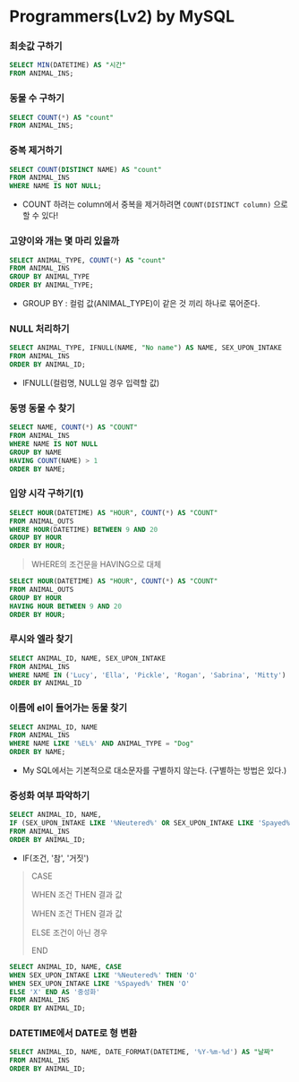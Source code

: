 # Programmers(Lv2) by MySQL

### 최솟값 구하기

```sql
SELECT MIN(DATETIME) AS "시간"
FROM ANIMAL_INS;
```



### 동물 수 구하기

```sql
SELECT COUNT(*) AS "count"
FROM ANIMAL_INS;
```



### 중복 제거하기

```sql
SELECT COUNT(DISTINCT NAME) AS "count"
FROM ANIMAL_INS
WHERE NAME IS NOT NULL;
```

* COUNT 하려는 column에서 중복을 제거하려면 `COUNT(DISTINCT column)` 으로 할 수 있다!



### 고양이와 개는 몇 마리 있을까

```sql
SELECT ANIMAL_TYPE, COUNT(*) AS "count"
FROM ANIMAL_INS
GROUP BY ANIMAL_TYPE
ORDER BY ANIMAL_TYPE;
```

* GROUP BY : 컬럼 값(ANIMAL_TYPE)이 같은 것 끼리 하나로 묶어준다.



### NULL 처리하기

```sql
SELECT ANIMAL_TYPE, IFNULL(NAME, "No name") AS NAME, SEX_UPON_INTAKE
FROM ANIMAL_INS
ORDER BY ANIMAL_ID;
```

* IFNULL(컬럼명, NULL일 경우 입력할 값)



### 동명 동물 수 찾기

```sql
SELECT NAME, COUNT(*) AS "COUNT"
FROM ANIMAL_INS
WHERE NAME IS NOT NULL
GROUP BY NAME
HAVING COUNT(NAME) > 1
ORDER BY NAME;
```



### 입양 시각 구하기(1)

```sql
SELECT HOUR(DATETIME) AS "HOUR", COUNT(*) AS "COUNT"
FROM ANIMAL_OUTS
WHERE HOUR(DATETIME) BETWEEN 9 AND 20
GROUP BY HOUR
ORDER BY HOUR;
```



> WHERE의 조건문을 HAVING으로 대체

```sql
SELECT HOUR(DATETIME) AS "HOUR", COUNT(*) AS "COUNT"
FROM ANIMAL_OUTS
GROUP BY HOUR
HAVING HOUR BETWEEN 9 AND 20
ORDER BY HOUR;
```



### 루시와 엘라 찾기

```sql
SELECT ANIMAL_ID, NAME, SEX_UPON_INTAKE
FROM ANIMAL_INS
WHERE NAME IN ('Lucy', 'Ella', 'Pickle', 'Rogan', 'Sabrina', 'Mitty')
ORDER BY ANIMAL_ID
```



### 이름에 el이 들어가는 동물 찾기

```SQL
SELECT ANIMAL_ID, NAME
FROM ANIMAL_INS
WHERE NAME LIKE '%EL%' AND ANIMAL_TYPE = "Dog"
ORDER BY NAME;
```

* My SQL에서는 기본적으로 대소문자를 구별하지 않는다. (구별하는 방법은 있다.)



### 중성화 여부 파악하기

```sql
SELECT ANIMAL_ID, NAME,
IF (SEX_UPON_INTAKE LIKE '%Neutered%' OR SEX_UPON_INTAKE LIKE 'Spayed%', 'O', 'X') AS "중성화"
FROM ANIMAL_INS
ORDER BY ANIMAL_ID;
```

* IF(조건, '참', '거짓')



> CASE 
>
> WHEN 조건 THEN 결과 값
>
> WHEN 조건 THEN 결과 값
>
> ELSE 조건이 아닌 경우
>
> END

```sql
SELECT ANIMAL_ID, NAME, CASE
WHEN SEX_UPON_INTAKE LIKE '%Neutered%' THEN 'O'
WHEN SEX_UPON_INTAKE LIKE '%Spayed%' THEN 'O'
ELSE 'X' END AS '중성화'
FROM ANIMAL_INS
ORDER BY ANIMAL_ID;
```



### DATETIME에서 DATE로 형 변환

```SQL
SELECT ANIMAL_ID, NAME, DATE_FORMAT(DATETIME, '%Y-%m-%d') AS "날짜"
FROM ANIMAL_INS
ORDER BY ANIMAL_ID;
```

